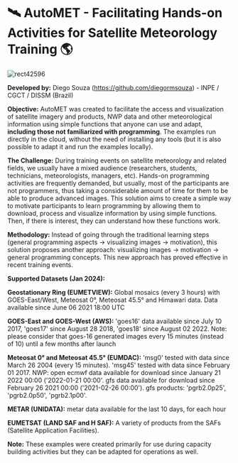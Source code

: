 # 🛰️ AutoMET - Facilitating Hands-on Activities for Satellite Meteorology Training 🌎

![rect42596](https://github.com/diegormsouza/automet/assets/54595784/e2452735-f752-44e5-9665-42438980a790)

**Developed by:** Diego Souza (https://github.com/diegormsouza) - INPE / CGCT / DISSM (Brazil)

**Objective:** AutoMET was created to facilitate the access and visualization of satellite imagery and products, NWP data and other meteorological information using simple functions that anyone can use and adapt, **including those not familiarized with programming**. The examples run directly in the cloud, without the need of installing any tools (but it is also possible to adapt it and run the examples locally).

**The Challenge:** During training events on satellite meteorology and related fields, we usually have a mixed audience (researchers, students, technicians, meteorologists, managers, etc). Hands-on programming activities are frequently demanded, but usually, most of the participants are not programmers, thus taking a considerable amount of time for them to be able to produce advanced images. This solution aims to create a simple way to motivate participants to learn programming by allowing them to download, process and visualize information by using simple functions. Then, if there is interest, they can understand how these functions work.

**Methodology:** Instead of going through the traditional learning steps (general programming aspects -> visualizing images -> motivation), this solution proposes another approach: visualizing images -> motivation -> general programming concepts. This new approach has proved effective in recent training events.

**Supported Datasets (Jan 2024):**

**Geostationary Ring (EUMETVIEW):** Global mosaics (every 3 hours) with GOES-East/West, Meteosat 0°, Meteosat 45.5° and Himawari data. Data available since June 06 2021 18:00 UTC

**GOES-East and GOES-West (AWS):** 'goes16' data available since July 10 2017, 'goes17' since August 28 2018, 'goes18' since August 02 2022. Note: please consider that goes-16 generated images every 15 minutes (instead of 10) until a few months after launch

**Meteosat 0° and Meteosat 45.5° (EUMDAC):** 'msg0' tested with data since March 26 2004 (every 15 minutes). 'msg45' tested with data since February 01 2017.
NWP: open ecmwf data available for download since January 21 2022 00:00 ('2022-01-21 00:00'. gfs data available for download since February 26 2021 00:00 ('2021-02-26 00:00'). gfs products: 'pgrb2.0p25', 'pgrb2.0p50', 'pgrb2.1p00'.

**METAR (UNIDATA):** metar data available for the last 10 days, for each hour

**EUMETSAT (LAND SAF and H SAF):** A variety of products from the SAFs (Satellite Application Facilities).

**Note:** These examples were created primarily for use during capacity building activities but they can be adapted for operations as well.
